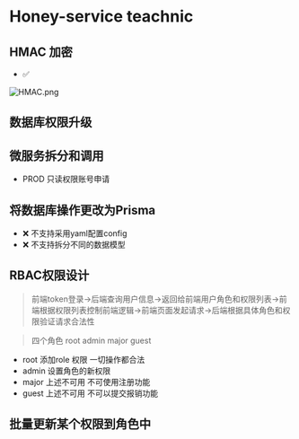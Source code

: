 # Honey-service teachnic

## HMAC 加密

-   ✅

![HMAC.png](https://img2.imgtp.com/2024/05/21/C9PadGKh.png)

## 数据库权限升级

## 微服务拆分和调用

-   PROD 只读权限账号申请

## 将数据库操作更改为Prisma

-   ❌ 不支持采用yaml配置config
-   ❌ 不支持拆分不同的数据模型

## RBAC权限设计

> 前端token登录->后端查询用户信息->返回给前端用户角色和权限列表->前端根据权限列表控制前端逻辑->前端页面发起请求->后端根据具体角色和权限验证请求合法性

> 四个角色 root admin major guest

-   root 添加role 权限 一切操作都合法
-   admin 设置角色的新权限
-   major 上述不可用 不可使用注册功能
-   guest 上述不可用 不可以提交报销功能

## 批量更新某个权限到角色中
